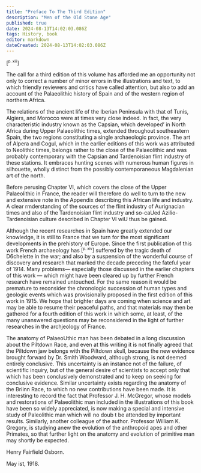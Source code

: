 ```yaml
---
title: "Preface To The Third Edition"
description: "Men of the Old Stone Age"
published: true
date: 2024-08-13T14:02:03.086Z
tags: History, book
editor: markdown
dateCreated: 2024-08-13T14:02:03.086Z
---
```


<span id="pxiii">[<sup><small>p. xiii</small></sup>]</span>

The call for a third edition of this volume has afforded me an opportunity not only to correct a number of minor errors in the illustrations and text, to which friendly reviewers and critics have called attention, but also to add an account of the Palaeolithic history of Spain and of the western region of northern Africa. 

The relations of the ancient life of the Iberian Peninsula with that of Tunis, Algiers, and Morocco were at times very close indeed. In fact, the very characteristic industry known as the Capsian, which developed’ in North Africa during Upper Palaeolithic times, extended throughout southeastern Spain, the two regions constituting a single archaeologic province. The art of Alpera and Cogul, which in the earlier editions of this work was attributed to Neolithic times, belongs rather to the close of the Palaeolithic and was probably contemporary with the Capsian and Tardenoisian flint industry of these stations. It embraces hunting scenes with numerous human figures in silhouette, wholly distinct from the possibly contemporaneous Magdalenian art of the north. 

Before perusing Chapter VI, which covers the close of the Upper Palaeolithic in France, the reader will therefore do well to turn to the new and extensive note in the Appendix describing this African life and industry. A clear rmderstanding of the sources of the flint industry of Aurignacian times and also of the Tardenoisian flint industry and so-caUed Azilio-Tardenoisian culture described in Chapter VI wiU thus be gained. 

Although the recent researches in Spain have greatly extended our knowledge, it is still to France that we turn for the most significant developments in the prehistory of Europe. Since the first publication of this work French archaeology has <span id="pxiv">[<sup><small>p. xiv</small></sup>]</span> suffered by the tragic death of D6chelette in the war; and also by a suspension of the wonderful course of discovery and research that marked the decade preceding the fateful year of 1914. Many problems— especially those discussed in the earlier chapters of this work — which might have been cleared up by further French research have remained untouched. For the same reason it would be premature to reconsider the chronologic succession of human types and geologic events which was provisionally proposed in the first edition of this work in 1915. We hope that brighter days are coming when science and art may be able to resume their peaceful paths, and that materials may then be gathered for a fourth edition of this work in which some, at least, of the many unanswered questions may be reconsidered in the light of further researches in the archjeology of France. 

The anatomy of PalaeoUthic man has been debated in a long discussion about the Piltdown Race, and even at this writing it is not finally agreed that the Piltdown jaw belongs with the Piltdown skull, because the new evidence brought forward by Dr. Smith Woodward, although strong, is not deemed entirely conclusive. This uncertainty is an instance not of the failure, of scientific inquiry, but of the general desire of scientists to accept only that which has been conclusively demonstrated and to keep on seeking for conclusive evidence. Similar uncertainty exists regarding the anatomy of the Briinn Race, to which no new contributions have been made. It is interesting to record the fact that Professor J. H. McGregor, whose models and restorations of Palaeolithic man included in the illustrations of this book have been so widely appreciated, is now making a special and intensive study of Paleolithic man which will no doub t be attended by important results. Similarly, another colleague of the author. Professor William K. Gregory, is studying anew the evolution of the anthropoid apes and other Primates, so that further light on the anatomy and evolution of primitive man may shortly be expected. 

Henry Fairfield Osborn. 

May ist, 1918. 




